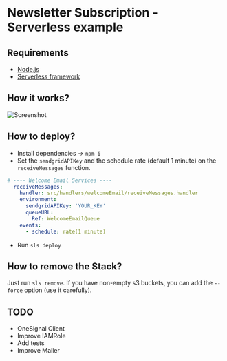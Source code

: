 # Newsletter Subscription - Serverless example

## Requirements
- [Node.js](https://nodejs.org)
- [Serverless framework](https://serverless.com/)

## How it works?
![Screenshot](https://i.imgur.com/fddI5Uo.png)

## How to deploy?
- Install dependencies -> `npm i`
- Set the `sendgridAPIKey` and the schedule rate (default 1 minute) on the `receiveMessages` function.

```yml
# ---- Welcome Email Services ----
  receiveMessages:
    handler: src/handlers/welcomeEmail/receiveMessages.handler
    environment:
      sendgridAPIKey: 'YOUR_KEY'
      queueURL:
        Ref: WelcomeEmailQueue
    events:
      - schedule: rate(1 minute)
```

- Run `sls deploy`

## How to remove the Stack?
Just run `sls remove`. If you have non-empty s3 buckets, you can add the `--force` option (use it carefully).

## TODO
- OneSignal Client
- Improve IAMRole
- Add tests
- Improve Mailer
